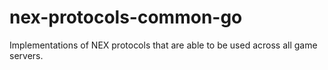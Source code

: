 # nex-protocols-common-go
Implementations of NEX protocols that are able to be used across all game servers.
